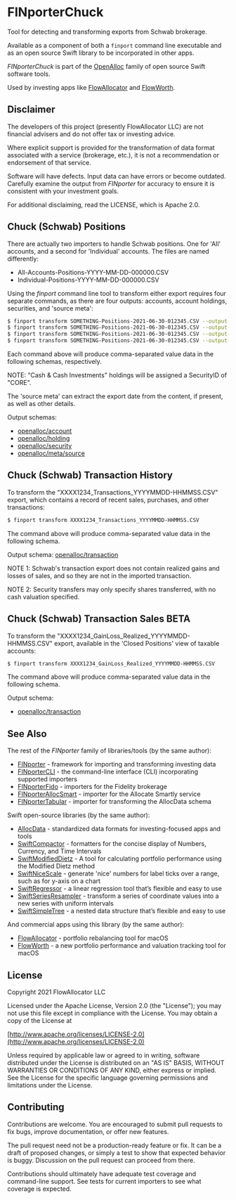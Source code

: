 # FINporterChuck

Tool for detecting and transforming exports from Schwab brokerage.

Available as a component of both a `finport` command line executable and as an open source Swift library to be incorporated in other apps.

_FINporterChuck_ is part of the [OpenAlloc](https://github.com/openalloc) family of open source Swift software tools.

Used by investing apps like [FlowAllocator](https://flowallocator.app/FlowAllocator/index.html) and [FlowWorth](https://flowallocator.app/FlowWorth/index.html).

## Disclaimer

The developers of this project (presently FlowAllocator LLC) are not financial advisers and do not offer tax or investing advice. 

Where explicit support is provided for the transformation of data format associated with a service (brokerage, etc.), it is not a recommendation or endorsement of that service.

Software will have defects. Input data can have errors or become outdated. Carefully examine the output from _FINporter_ for accuracy to ensure it is consistent with your investment goals.

For additional disclaiming, read the LICENSE, which is Apache 2.0.

## Chuck (Schwab) Positions

There are actually two importers to handle Schwab positions. One for 'All' accounts, and a second for 'Individual' accounts. The files are named differently:

* All-Accounts-Positions-YYYY-MM-DD-000000.CSV
* Individual-Positions-YYYY-MM-DD-000000.CSV

Using the _finport_ command line tool to transform either export requires four separate commands, as there are four outputs: accounts, account holdings, securities, and 'source meta':

```bash
$ finport transform SOMETHING-Positions-2021-06-30-012345.CSV --output-schema openalloc/account
$ finport transform SOMETHING-Positions-2021-06-30-012345.CSV --output-schema openalloc/holding
$ finport transform SOMETHING-Positions-2021-06-30-012345.CSV --output-schema openalloc/security
$ finport transform SOMETHING-Positions-2021-06-30-012345.CSV --output-schema openalloc/meta/source
```

Each command above will produce comma-separated value data in the following schemas, respectively.

NOTE: "Cash & Cash Investments" holdings will be assigned a SecurityID of "CORE".

The 'source meta' can extract the export date from the content, if present, as well as other details.

Output schemas: 
* [openalloc/account](https://github.com/openalloc/AllocData#maccount)
* [openalloc/holding](https://github.com/openalloc/AllocData#mholding)
* [openalloc/security](https://github.com/openalloc/AllocData#msecurity)
* [openalloc/meta/source](https://github.com/openalloc/AllocData#msourcemeta)

## Chuck (Schwab) Transaction History

To transform the "XXXX1234_Transactions_YYYYMMDD-HHMMSS.CSV" export, which contains a record of recent sales, purchases, and other transactions:

```bash
$ finport transform XXXX1234_Transactions_YYYYMMDD-HHMMSS.CSV
```

The command above will produce comma-separated value data in the following schema.

Output schema:  [openalloc/transaction](https://github.com/openalloc/AllocData#mtransaction)

NOTE 1: Schwab's transaction export does not contain realized gains and losses of sales, and so they are not in the imported transaction.

NOTE 2: Security transfers may only specify shares transferred, with no cash valuation specified.

## Chuck (Schwab) Transaction Sales **BETA**

To transform the "XXXX1234_GainLoss_Realized_YYYYMMDD-HHMMSS.CSV" export, available in the 'Closed Positions' view of taxable accounts:

```bash
$ finport transform XXXX1234_GainLoss_Realized_YYYYMMDD-HHMMSS.CSV
```

The command above will produce comma-separated value data in the following schema.

Output schema: 
* [openalloc/transaction](https://github.com/openalloc/AllocData#mtransaction)

## See Also

The rest of the _FINporter_ family of libraries/tools (by the same author):

* [FINporter](https://github.com/openalloc/FINporter) - framework for importing and transforming investing data
* [FINporterCLI](https://github.com/openalloc/FINporterCLI) - the command-line interface (CLI) incorporating supported importers
* [FINporterFido](https://github.com/openalloc/FINporterFido) - importers for the Fidelity brokerage
* [FINporterAllocSmart](https://github.com/openalloc/FINporterAllocSmart) - importer for the Allocate Smartly service
* [FINporterTabular](https://github.com/openalloc/FINporterTabular) - importer for transforming the AllocData schema

Swift open-source libraries (by the same author):

* [AllocData](https://github.com/openalloc/AllocData) - standardized data formats for investing-focused apps and tools
* [SwiftCompactor](https://github.com/openalloc/SwiftCompactor) - formatters for the concise display of Numbers, Currency, and Time Intervals
* [SwiftModifiedDietz](https://github.com/openalloc/SwiftModifiedDietz) - A tool for calculating portfolio performance using the Modified Dietz method
* [SwiftNiceScale](https://github.com/openalloc/SwiftNiceScale) - generate 'nice' numbers for label ticks over a range, such as for y-axis on a chart
* [SwiftRegressor](https://github.com/openalloc/SwiftRegressor) - a linear regression tool that’s flexible and easy to use
* [SwiftSeriesResampler](https://github.com/openalloc/SwiftSeriesResampler) - transform a series of coordinate values into a new series with uniform intervals
* [SwiftSimpleTree](https://github.com/openalloc/SwiftSimpleTree) - a nested data structure that’s flexible and easy to use

And commercial apps using this library (by the same author):

* [FlowAllocator](https://flowallocator.app/FlowAllocator/index.html) - portfolio rebalancing tool for macOS
* [FlowWorth](https://flowallocator.app/FlowWorth/index.html) - a new portfolio performance and valuation tracking tool for macOS


## License

Copyright 2021 FlowAllocator LLC

Licensed under the Apache License, Version 2.0 (the "License"); you may not use this file except in compliance with the License. You may obtain a copy of the License at

[http://www.apache.org/licenses/LICENSE-2.0](http://www.apache.org/licenses/LICENSE-2.0)

Unless required by applicable law or agreed to in writing, software distributed under the License is distributed on an "AS IS" BASIS, WITHOUT WARRANTIES OR CONDITIONS OF ANY KIND, either express or implied. See the License for the specific language governing permissions and limitations under the License.

## Contributing

Contributions are welcome. You are encouraged to submit pull requests to fix bugs, improve documentation, or offer new features. 

The pull request need not be a production-ready feature or fix. It can be a draft of proposed changes, or simply a test to show that expected behavior is buggy. Discussion on the pull request can proceed from there.

Contributions should ultimately have adequate test coverage and command-line support. See tests for current importers to see what coverage is expected.






